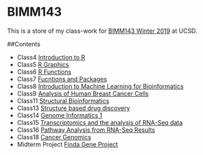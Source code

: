 # BIMM143

This is a store of my class-work for [BIMM143 Winter 2019](https://bioboot.github.io/bimm143_W19/) at UCSD.

##Contents
- Class4 [Introduction to R]()
- Class5 [R Graphics](https://github.com/afossier/BIMM143/blob/master/class05/class05.md)
- Class6 [R Functions](https://github.com/afossier/BIMM143/blob/master/class6/class6.md)
- Class7 [Fucntions and Packages](https://github.com/afossier/BIMM143/blob/master/class7/class7.md)
- Class8 [Introduction to Machine Learning for Bioinformatics](https://github.com/afossier/BIMM143/blob/master/class8/class8.md)
- Class9 [Analysis of Human Breast Cancer Cells](https://github.com/afossier/BIMM143/blob/master/Class9/Class9.md)
- Class11 [Structural Bioinformatics](https://github.com/afossier/BIMM143/blob/master/class11/class11.md)
- Class13 [Structure based drug discovery](https://github.com/afossier/BIMM143/blob/master/Class13/Class13.md)
- Class14 [Genome Informatics 1](https://github.com/afossier/BIMM143/blob/master/Class14/class14.md)
- Class15 [Transcriptomics and the analysis of RNA-Seq data](https://github.com/afossier/BIMM143/blob/master/Class15/Class15.md)
- Class16 [Pathway Analysis from RNA-Seq Results](https://github.com/afossier/BIMM143/blob/master/Class16/Class16.md)
- Class18 [Cancer Genomics](https://github.com/afossier/BIMM143/blob/master/Class18/Class18.md)
- Midterm Project [Finda Gene Project](https://github.com/afossier/BIMM143/blob/master/Midterm%20Gene%20Project/Mitderm_Gene_Project.md)
